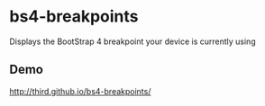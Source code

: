 # bs4-breakpoints
Displays the BootStrap 4 breakpoint your device is currently using

## Demo
http://third.github.io/bs4-breakpoints/